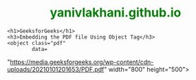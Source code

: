 # yanivlakhani.github.io

<!DOCTYPE html>
<html>

<head>
    <title>PDF in HTML</title>
</head>
<style>
    .pdf {
        width: 100%;
        aspect-ratio: 4 / 3;
    }

    .pdf,
    html,
    body {
        height: 100%;
        margin: 0;
        padding: 0;
    }

    h1,
    h3 {
        text-align: center;
    }

    h1 {
        color: green;
    }
</style>

<body>

    <h1>GeeksforGeeks</h1>
    <h3>Embedding the PDF file Using Object Tag</h3>
    <object class="pdf" 
            data=
"https://media.geeksforgeeks.org/wp-content/cdn-uploads/20210101201653/PDF.pdf"
            width="800"
            height="500">
    </object>
</body>

</html>
